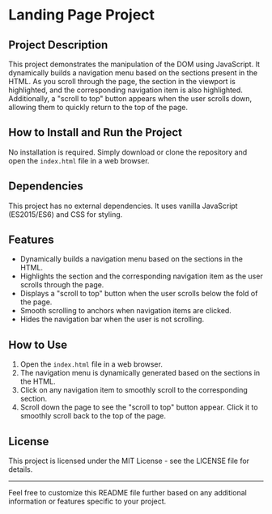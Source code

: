 
# Landing Page Project

## Project Description
This project demonstrates the manipulation of the DOM using JavaScript. It dynamically builds a navigation menu based on the sections present in the HTML. As you scroll through the page, the section in the viewport is highlighted, and the corresponding navigation item is also highlighted. Additionally, a "scroll to top" button appears when the user scrolls down, allowing them to quickly return to the top of the page.

## How to Install and Run the Project
No installation is required. Simply download or clone the repository and open the `index.html` file in a web browser. 

## Dependencies
This project has no external dependencies. It uses vanilla JavaScript (ES2015/ES6) and CSS for styling.

## Features
- Dynamically builds a navigation menu based on the sections in the HTML.
- Highlights the section and the corresponding navigation item as the user scrolls through the page.
- Displays a "scroll to top" button when the user scrolls below the fold of the page.
- Smooth scrolling to anchors when navigation items are clicked.
- Hides the navigation bar when the user is not scrolling.

## How to Use
1. Open the `index.html` file in a web browser.
2. The navigation menu is dynamically generated based on the sections in the HTML.
3. Click on any navigation item to smoothly scroll to the corresponding section.
4. Scroll down the page to see the "scroll to top" button appear. Click it to smoothly scroll back to the top of the page.

## License
This project is licensed under the MIT License - see the LICENSE file for details.

---

Feel free to customize this README file further based on any additional information or features specific to your project.